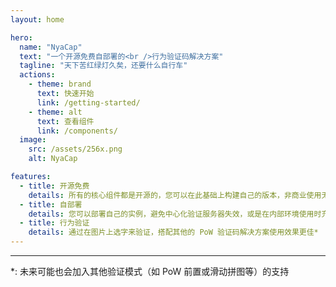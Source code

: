 ```yaml
---
layout: home

hero:
  name: "NyaCap"
  text: "一个开源免费自部署的<br />行为验证码解决方案"
  tagline: "天下苦红绿灯久矣，还要什么自行车"
  actions:
    - theme: brand
      text: 快速开始
      link: /getting-started/
    - theme: alt
      text: 查看组件
      link: /components/
  image:
    src: /assets/256x.png
    alt: NyaCap

features:
  - title: 开源免费
    details: 所有的核心组件都是开源的，您可以在此基础上构建自己的版本，非商业使用无需任何授权费用
  - title: 自部署
    details: 您可以部署自己的实例，避免中心化验证服务器失效，或是在内部环境使用时充分顾及隐私
  - title: 行为验证
    details: 通过在图片上选字来验证，搭配其他的 PoW 验证码解决方案使用效果更佳*
---
```



---
*: 未来可能也会加入其他验证模式（如 PoW 前置或滑动拼图等）的支持
